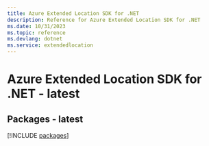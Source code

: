 ```yaml
---
title: Azure Extended Location SDK for .NET
description: Reference for Azure Extended Location SDK for .NET
ms.date: 10/31/2023
ms.topic: reference
ms.devlang: dotnet
ms.service: extendedlocation
---
```

# Azure Extended Location SDK for .NET - latest
## Packages - latest
[!INCLUDE [packages](extended-location-index.md)]